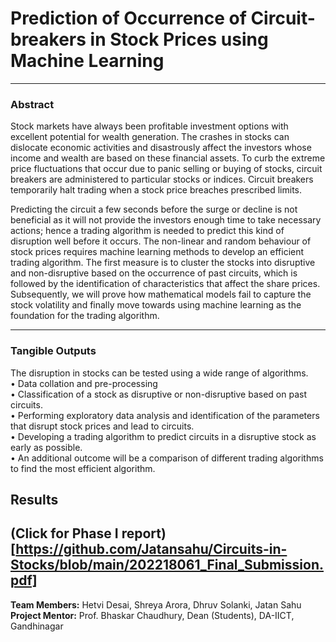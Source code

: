# Prediction of Occurrence of Circuit-breakers in Stock Prices using Machine Learning
---
### Abstract <br>

Stock markets have always been profitable investment options with excellent potential for wealth generation. The crashes in stocks can dislocate economic activities and disastrously affect the investors whose income and wealth are based on these financial assets. To curb the extreme price fluctuations that occur due to panic selling or buying of stocks, circuit breakers are administered to particular stocks or indices. Circuit breakers temporarily halt trading when a stock price breaches prescribed limits.

Predicting the circuit a few seconds before the surge or decline is not beneficial as it will not provide the investors enough time to take necessary actions; hence a trading algorithm is needed to predict this kind of disruption well before it occurs. The non-linear and random behaviour of stock prices requires machine learning methods to develop an efficient trading algorithm. The first measure is to cluster the stocks into disruptive and non-disruptive based on the occurrence of past circuits, which is followed by the identification of characteristics that affect the share prices. Subsequently, we will prove how mathematical models fail to capture the stock volatility and finally move towards using machine learning as the foundation for the trading algorithm.

---

### Tangible Outputs <br>
The disruption in stocks can be tested using a wide range of algorithms. <br>
•	Data collation and pre-processing <br>
•	Classification of a stock as disruptive or non-disruptive based on past circuits. <br>
•	Performing exploratory data analysis and identification of the parameters that disrupt stock prices and lead to circuits. <br>
•	Developing a trading algorithm to predict circuits in a disruptive stock as early as possible. <br>
•	An additional outcome will be a comparison of different trading algorithms to find the most efficient algorithm. <br>

## Results
(Click for Phase I report)[https://github.com/Jatansahu/Circuits-in-Stocks/blob/main/202218061_Final_Submission.pdf]
---
**Team Members:** Hetvi Desai, Shreya Arora, Dhruv Solanki, Jatan Sahu <br>
**Project Mentor:** Prof. Bhaskar Chaudhury, Dean (Students), DA-IICT, Gandhinagar 

